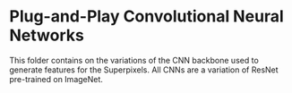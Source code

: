 # Plug-and-Play Convolutional Neural Networks
This folder contains on the variations of the CNN backbone used to generate features for the Superpixels. All CNNs are a variation of ResNet pre-trained on ImageNet. 
